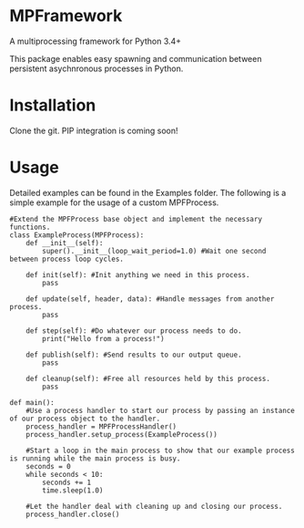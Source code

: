 # MPFramework
A multiprocessing framework for Python 3.4+

This package enables easy spawning and communication between persistent asychnronous processes in Python.

# Installation
Clone the git. PIP integration is coming soon!

# Usage
Detailed examples can be found in the Examples folder. The following is a simple example for the usage of a custom MPFProcess.
```
#Extend the MPFProcess base object and implement the necessary functions.
class ExampleProcess(MPFProcess):
    def __init__(self):
        super().__init__(loop_wait_period=1.0) #Wait one second between process loop cycles. 

    def init(self): #Init anything we need in this process.
        pass

    def update(self, header, data): #Handle messages from another process.
        pass

    def step(self): #Do whatever our process needs to do.
        print("Hello from a process!")

    def publish(self): #Send results to our output queue.
        pass

    def cleanup(self): #Free all resources held by this process.
        pass

def main():
    #Use a process handler to start our process by passing an instance of our process object to the handler.
    process_handler = MPFProcessHandler()
    process_handler.setup_process(ExampleProcess())

    #Start a loop in the main process to show that our example process is running while the main process is busy.
    seconds = 0
    while seconds < 10:
        seconds += 1
        time.sleep(1.0)

    #Let the handler deal with cleaning up and closing our process.
    process_handler.close()
```
